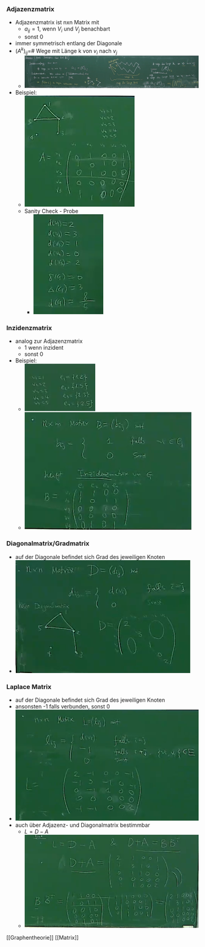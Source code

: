 ### Adjazenzmatrix
+ Adjazenzmatrix ist nxn Matrix mit
	+ $a_{ij}=1$, wenn $V_i$ und $V_j$ benachbart
	+ sonst 0
+ immer symmetrisch entlang der Diagonale
+ $(A^k)_{ij}=$# Wege mit Länge k von $v_i$ nach $v_j$
	+ ![](../../../z_images/Pasted%20image%2020220512162757.png)
+ Beispiel:
	+ ![](../../../z_images/Pasted%20image%2020220508150829.png)
	+ Sanity Check - Probe
		+ ![](../../../z_images/Pasted%20image%2020220508151129.png)

### Inzidenzmatrix
+ analog zur Adjazenzmatrix
	+ 1 wenn inzident
	+ sonst 0
+ Beispiel:
	+ ![](../../../z_images/Pasted%20image%2020220508151314.png)
	+ ![](../../../z_images/Pasted%20image%2020220508151256.png)

### Diagonalmatrix/Gradmatrix
+ auf der Diagonale befindet sich Grad des jeweiligen Knoten
+ ![](../../../z_images/Pasted%20image%2020220508151638.png)

### Laplace Matrix
+ auf der Diagonale befindet sich Grad des jeweiligen Knoten
+ ansonsten -1 falls verbunden, sonst 0
+ ![](../../../z_images/Pasted%20image%2020220508151831.png)
+ auch über Adjazenz- und Diagonalmatrix bestimmbar
	+ $L=D-A$
	+ ![](../../../z_images/Pasted%20image%2020220508152102.png)

[[Graphentheorie]] [[Matrix]]